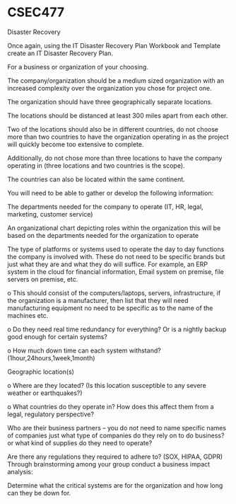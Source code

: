 # CSEC477
Disaster Recovery

Once again, using the IT Disaster Recovery Plan Workbook and Template create an IT Disaster Recovery Plan.

For a business or organization of your choosing.

The company/organization should be a medium sized organization with an increased complexity over the organization you chose for project one.

The organization should have three geographically separate locations.

The locations should be distanced at least 300 miles apart from each other.

Two of the locations should also be in different countries, do not choose more than two countries to have the organization operating in as the project will quickly become too extensive to complete.

Additionally, do not chose more than three locations to have the company operating in (three locations and two countries is the scope).

The countries can also be located within the same continent.

You will need to be able to gather or develop the following information:

The departments needed for the company to operate (IT, HR, legal, marketing, customer service)

An organizational chart depicting roles within the organization this will be based on the departments needed for the organization to operate

The type of platforms or systems used to operate the day to day functions the company is involved with. These do not need to be specific brands but just what they are and what they do will suffice. For example, an ERP system in the cloud for financial information, Email system on premise, file servers on premise, etc.

o This should consist of the computers/laptops, servers, infrastructure, if the organization is a manufacturer, then list that they will need manufacturing equipment no need to be specific as to the name of the machines etc.

o Do they need real time redundancy for everything? Or is a nightly backup good enough for certain systems?

o How much down time can each system withstand? (1hour,24hours,1week,1month)

Geographic location(s)

o Where are they located? (Is this location susceptible to any severe weather or earthquakes?)

o What countries do they operate in? How does this affect them from a legal, regulatory perspective?

Who are their business partners – you do not need to name specific names of companies just what type of companies do they rely on to do business? or what kind of supplies do they need to operate?

Are there any regulations they required to adhere to? (SOX, HIPAA, GDPR) Through brainstorming among your group conduct a business impact analysis:

Determine what the critical systems are for the organization and how long can they be down for.

